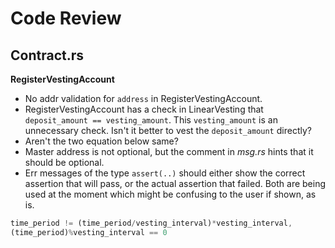 # Code Review

## Contract.rs

**RegisterVestingAccount**

- No addr validation for `address` in RegisterVestingAccount.
- RegisterVestingAccount has a check in LinearVesting that `deposit_amount == vesting_amount`. This `vesting_amount` is an unnecessary check. Isn't it better to vest the `deposit_amount` directly?
- Aren't the two equation below same?
- Master address is not optional, but the comment in *msg.rs* hints that it should be optional.
- Err messages of the type `assert(..)` should either show the correct assertion that will pass, or the actual assertion that failed. Both are being used at the moment which might be confusing to the user if shown, as is.

```rs
time_period != (time_period/vesting_interval)*vesting_interval,
(time_period)%vesting_interval == 0
```
